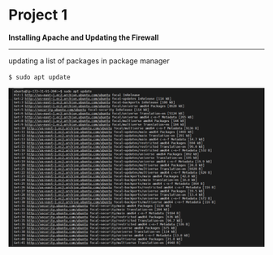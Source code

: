 # Project 1

**Installing Apache and Updating the Firewall** 
___

updating a list of packages in package manager

`$ sudo apt update`

![](images/sudoaptupdate1.png)




